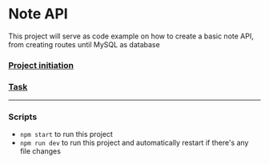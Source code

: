 # Note API
This project will serve as code example on how to create a basic note API, from creating routes until MySQL as database

### [Project initiation](init.md)

### [Task](task.md)
----------

### Scripts
- `npm start` to run this project
- `npm run dev` to run this project and automatically restart if there's any file changes